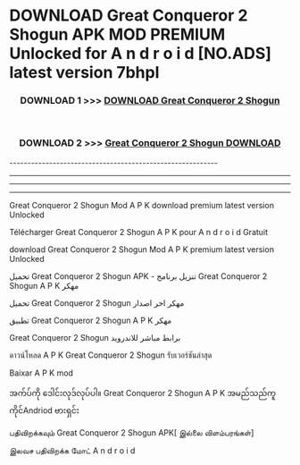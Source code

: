 # DOWNLOAD Great Conqueror 2 Shogun  APK MOD PREMIUM Unlocked for A n d r o i d [NO.ADS] latest version 7bhpl 



<div align="center">

<h3>DOWNLOAD 1 >>> <a href="https://getmod2.web.app/?judul=Great Conqueror 2 Shogun ">DOWNLOAD Great Conqueror 2 Shogun </a></h3><br>

<h3>DOWNLOAD 2 >>> <a href="https://getmod2.web.app/?judul=Great Conqueror 2 Shogun ">Great Conqueror 2 Shogun  DOWNLOAD </a></h3>

</div>
----------------------------------------------------------

----------------------------------------------------------

----------------------------------------------------------

----------------------------------------------------------

Great Conqueror 2 Shogun  Mod A P K download premium latest version Unlocked

Télécharger Great Conqueror 2 Shogun  A P K pour A n d r o i d Gratuit

download Great Conqueror 2 Shogun  Mod A P K premium latest version Unlocked

تحميل Great Conqueror 2 Shogun  APK - تنزيل برنامج Great Conqueror 2 Shogun  A P K مهكر

تحميل Great Conqueror 2 Shogun  مهكر اخر اصدار

تطبيق Great Conqueror 2 Shogun  A P K مهكر

Great Conqueror 2 Shogun  برابط مباشر للاندرويد

ดาวน์โหลด A P K Great Conqueror 2 Shogun  รับเวอร์ชันล่าสุด

Baixar A P K mod

အက်ပ်ကို ဒေါင်းလုဒ်လုပ်ပါ။ Great Conqueror 2 Shogun  A P K အမည်သည်ကူကိုင်Andriod ဗားရှင်း

பதிவிறக்கவும் Great Conqueror 2 Shogun  APK[ இல்லை விளம்பரங்கள்] 
 
இலவச பதிவிறக்க மோட் A n d r o i d



